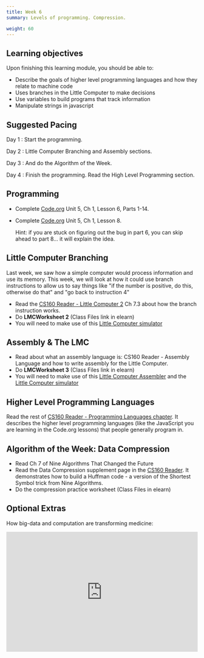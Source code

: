 ```yaml
---
title: Week 6
summary: Levels of programming. Compression.

weight: 60
---
```


## Learning objectives

Upon finishing this learning module, you should be able to:

* Describe the goals of higher level programming languages and how they relate to machine code
* Uses branches in the Little Computer to make decisions
* Use variables to build programs that track information
* Manipulate strings in javascript

## Suggested Pacing

Day 1
: Start the programming.

Day 2
: Little Computer Branching and Assembly sections.

Day 3
: And do the Algorithm of the Week.

Day 4
: Finish the programming. Read the High Level Programming section.

## Programming

* Complete [Code.org](https://studio.code.org/home) Unit 5, Ch 1, Lesson 6, Parts 1-14.
* Complete [Code.org](https://studio.code.org/home) Unit 5, Ch 1, Lesson 8.

    Hint: if you are stuck on figuring out the bug in part 6, you can skip ahead to part 8... it will explain the idea.

## Little Computer Branching

Last week, we saw how a simple computer would process information and use its memory.
This week, we will look at how it could use branch instructions to allow us to say things
like "if the number is positive, do this, otherwise do that" and "go back to instruction 4"

* Read the [CS160 Reader - Little Computer 2](http://computerscience.chemeketa.edu/cs160Reader/ProgrammingLanguages/LittleComputer2.html)
Ch 7.3 about how the branch instruction works.
* Do **LMCWorksheet 2** (Class Files link in elearn)
* You will need to make use of this [Little Computer simulator](http://computerscience.chemeketa.edu/cs160Reader/_static/littleComputer/littleComputer.html)

## Assembly & The LMC

* Read about what an assembly language is: CS160 Reader - Assembly Language and how to write assembly for the Little Computer.
* Do **LMCWorksheet 3** (Class Files link in elearn)
* You will need to make use of this [Little Computer Assembler](http://computerscience.chemeketa.edu/cs160Reader/_static/littleComputer/littleComputerAssembler.html)
and the [Little Computer simulator](http://computerscience.chemeketa.edu/cs160Reader/_static/littleComputer/littleComputer.html)

## Higher Level Programming Languages

Read the rest of [CS160 Reader - Programming Languages chapter](http://computerscience.chemeketa.edu/cs160Reader/ProgrammingLanguages/index.html).
It describes the higher level programming languages (like the JavaScript you are learning in the
Code.org lessons) that people generally program in.

## Algorithm of the Week: Data Compression

* Read Ch 7 of Nine Algorithms That Changed the Future
* Read the Data Compression supplement page in the [CS160 Reader](http://computerscience.chemeketa.edu/cs160Reader/NineAlgorithms/Compression.html).
It demonstrates how to build a Huffman code - a version of the Shortest Symbol trick from Nine Algorithms.
* Do the compression practice worksheet (Class Files in elearn)

## Optional Extras

How big-data and computation are transforming medicine:

<iframe src="http://embed.ted.com/talks/anders_ynnerman_visualizing_the_medical_data_explosion.html" width="560" height="315" frameborder="0" scrolling="no" webkitAllowFullScreen mozallowfullscreen allowFullScreen style="max-width: 100%; margin: 0 auto; display: block;"></iframe>